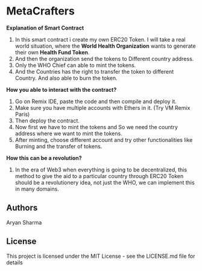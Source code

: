 # MetaCrafters

**Explanation of Smart Contract**
1. In this smart contract i create my own ERC20 Token. I will take a real world situation, where the **World Health Organization** wants to generate their own **Health Fund Token**.
2. And then the organization send the tokens to Different country address.
3. Only the WHO Chief can able to mint the tokens.
4. And the Countries has the right to transfer the token to different Country. And also able to burn the token.

**How you able to interact with the contract?**
1. Go on Remix IDE, paste the code and then compile and deploy it.
2. Make sure you have multiple accounts with Ethers in it. (Try VM Remix Paris)
3. Then deploy the contract.
4. Now first we have to mint the tokens and So we need the country address where we want to mint the tokens.
5. After minting, choose different account and try other functionalities like Burning and the transfer of tokens.

**How this can be a revolution?**
1. In the era of Web3 when everything is going to be decentralized, this method to give the aid to a particular country through ERC20 Token should be a revolutionery idea, not just the WHO, we can implement this in many domains.


## Authors

Aryan Sharma


## License

This project is licensed under the MIT License - see the LICENSE.md file for details
